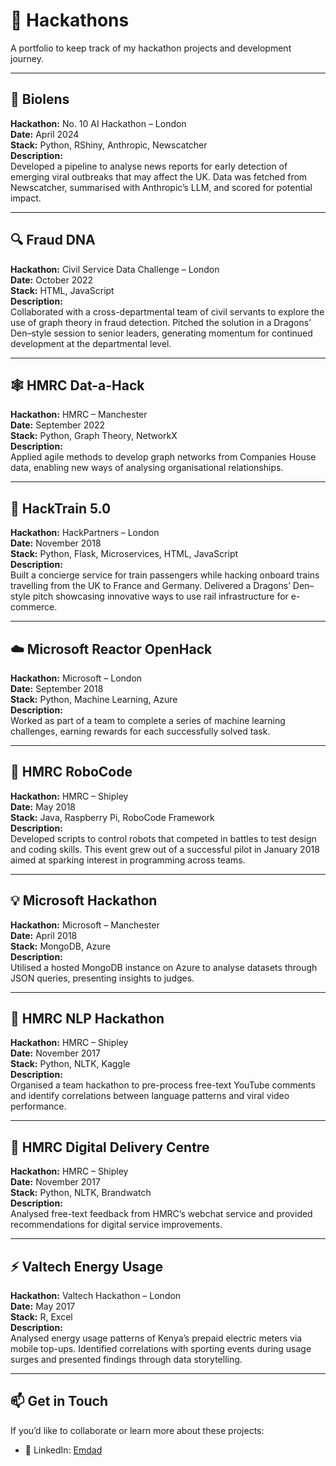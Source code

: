 # 🚀 Hackathons

A portfolio to keep track of my hackathon projects and development journey.  

---

## 🧬 Biolens
**Hackathon:** No. 10 AI Hackathon – London <br>
**Date:** April 2024 <br>
**Stack:** Python, RShiny, Anthropic, Newscatcher <br>
**Description:**  
Developed a pipeline to analyse news reports for early detection of emerging viral outbreaks that may affect the UK. Data was fetched from Newscatcher, summarised with Anthropic’s LLM, and scored for potential impact.  

---

## 🔍 Fraud DNA
**Hackathon:** Civil Service Data Challenge – London <br>
**Date:** October 2022 <br>
**Stack:** HTML, JavaScript <br>
**Description:**  
Collaborated with a cross-departmental team of civil servants to explore the use of graph theory in fraud detection. Pitched the solution in a Dragons’ Den–style session to senior leaders, generating momentum for continued development at the departmental level.  

---

## 🕸 HMRC Dat-a-Hack
**Hackathon:** HMRC – Manchester <br>
**Date:** September 2022 <br>
**Stack:** Python, Graph Theory, NetworkX <br>
**Description:**  
Applied agile methods to develop graph networks from Companies House data, enabling new ways of analysing organisational relationships.  

---

## 🚆 HackTrain 5.0
**Hackathon:** HackPartners – London <br>
**Date:** November 2018 <br>
**Stack:** Python, Flask, Microservices, HTML, JavaScript <br>
**Description:**  
Built a concierge service for train passengers while hacking onboard trains travelling from the UK to France and Germany. Delivered a Dragons’ Den–style pitch showcasing innovative ways to use rail infrastructure for e-commerce.  

---

## ☁️ Microsoft Reactor OpenHack
**Hackathon:** Microsoft – London <br>
**Date:** September 2018 <br>
**Stack:** Python, Machine Learning, Azure <br>
**Description:**  
Worked as part of a team to complete a series of machine learning challenges, earning rewards for each successfully solved task.  

---

## 🤖 HMRC RoboCode
**Hackathon:** HMRC – Shipley <br>
**Date:** May 2018 <br>
**Stack:** Java, Raspberry Pi, RoboCode Framework <br>
**Description:**  
Developed scripts to control robots that competed in battles to test design and coding skills. This event grew out of a successful pilot in January 2018 aimed at sparking interest in programming across teams.  

---

## 💡 Microsoft Hackathon
**Hackathon:** Microsoft – Manchester <br>
**Date:** April 2018 <br>
**Stack:** MongoDB, Azure <br>
**Description:**  
Utilised a hosted MongoDB instance on Azure to analyse datasets through JSON queries, presenting insights to judges.  

---

## 📝 HMRC NLP Hackathon
**Hackathon:** HMRC – Shipley <br>
**Date:** November 2017 <br>
**Stack:** Python, NLTK, Kaggle <br>
**Description:**  
Organised a team hackathon to pre-process free-text YouTube comments and identify correlations between language patterns and viral video performance.  

---

## 💬 HMRC Digital Delivery Centre
**Hackathon:** HMRC – Shipley <br>
**Date:** November 2017 <br>
**Stack:** Python, NLTK, Brandwatch <br>
**Description:**  
Analysed free-text feedback from HMRC’s webchat service and provided recommendations for digital service improvements.  

---

## ⚡ Valtech Energy Usage
**Hackathon:** Valtech Hackathon – London <br>
**Date:** May 2017 <br>
**Stack:** R, Excel <br>
**Description:**  
Analysed energy usage patterns of Kenya’s prepaid electric meters via mobile top-ups. Identified correlations with sporting events during usage surges and presented findings through data storytelling.  

---

## 📫 Get in Touch

If you’d like to collaborate or learn more about these projects:  

- 💼 LinkedIn: [Emdad](https://www.linkedin.com/in/emdad/)  
